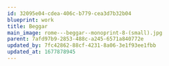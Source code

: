 ```yaml
---
id: 32095e04-cdea-406c-b779-cea3d7b32b04
blueprint: work
title: Beggar
main_image: rome---beggar--monoprint-8-(small).jpg
parent: 7afd97b9-2853-488c-a245-6571a840772e
updated_by: 7fc42862-88cf-4231-8a06-3e1f93ee1fbb
updated_at: 1677878945
---
```

